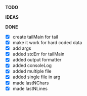 **TODO**

**IDEAS**


**DONE**


- [x] create tailMain for tail
- [x] make it work for hard coded data
- [x] add args
- [x] added stdErr for tailMain
- [x] added output formatter
- [x] added consoleLog
- [x] added multiple file
- [x] added single file in arg
- [x] made lastNChars
- [x] made lastNLines